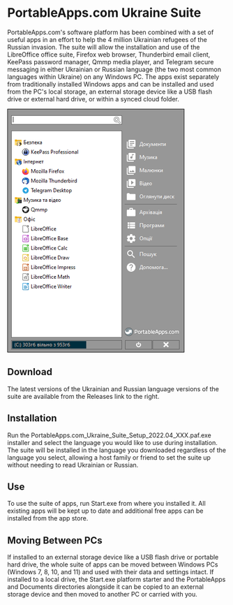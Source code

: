 # PortableApps.com Ukraine Suite
PortableApps.com's software platform has been combined with a set of useful apps in an effort to help the 4 million Ukrainian refugees of the Russian invasion. The suite will allow the installation and use of the LibreOffice office suite, Firefox web browser, Thunderbird email client, KeePass password manager, Qmmp media player, and Telegram secure  messaging in either Ukrainian or Russian language (the two most common languages within Ukraine) on any Windows PC. The apps exist separately from traditionally installed Windows apps and can be installed and used from the PC's local storage, an external storage device like a USB flash drive or external hard drive, or within a synced cloud folder.

![ScreenshotPortableAppsUkraineSuite](.github/ScreenshotPortableAppsUkraineSuite.png)

## Download
The latest versions of the Ukrainian and Russian language versions of the suite are available from the Releases link to the right.
## Installation
Run the PortableApps.com_Ukraine_Suite_Setup_2022.04_XXX.paf.exe installer and select the language you would like to use during installation. The suite will be installed in the language you downloaded regardless of the language you select, allowing a host family or friend to set the suite up without needing to read Ukrainian or Russian.
## Use
To use the suite of apps, run Start.exe from where you installed it. All existing apps will be kept up to date and additional free apps can be installed from the app store.
## Moving Between PCs
If installed to an external storage device like a USB flash drive or portable hard drive, the whole suite of apps can be moved between Windows PCs (Windows 7, 8, 10, and 11) and used with their data and settings intact. If installed to a local drive, the Start.exe platform starter and the PortableApps and Documents directories alongside it can be copied to an external storage device and then moved to another PC or carried with you.

